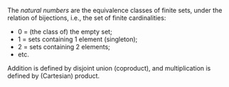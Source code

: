 The *natural numbers* are the equivalence classes of finite sets, under the relation of bijections, i.e., the set of finite cardinalities:

- 0 = (the class of) the empty set;
- 1 = sets containing 1 element (singleton);
- 2 = sets containing 2 elements;
- etc.

Addition is defined by disjoint union (coproduct), and multiplication is defined by (Cartesian) product.
